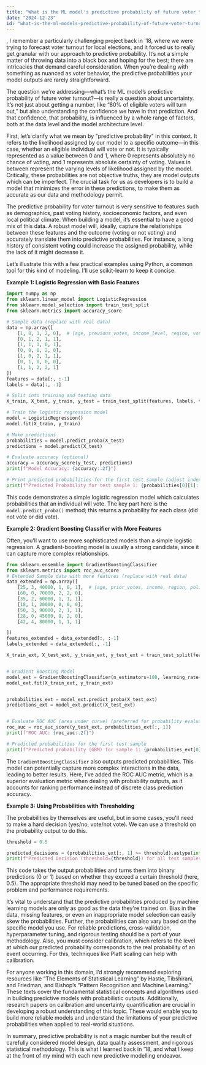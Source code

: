 ```yaml
---
title: "What is the ML model's predictive probability of future voter turnout?"
date: "2024-12-23"
id: "what-is-the-ml-models-predictive-probability-of-future-voter-turnout"
---
```


,  I remember a particularly challenging project back in '18, where we were trying to forecast voter turnout for local elections, and it forced us to really get granular with our approach to predictive probability. It’s not a simple matter of throwing data into a black box and hoping for the best; there are intricacies that demand careful consideration. When you’re dealing with something as nuanced as voter behavior, the predictive probabilities your model outputs are rarely straightforward.

The question we're addressing—what’s the ML model’s predictive probability of future voter turnout?—is really a question about uncertainty. It’s not just about getting a number, like “80% of eligible voters will turn out,” but also understanding the confidence we have in that prediction. And that confidence, that probability, is influenced by a whole range of factors, both at the data level and the model architecture level.

First, let’s clarify what we mean by "predictive probability" in this context. It refers to the likelihood assigned by our model to a specific outcome—in this case, whether an eligible individual will vote or not. It is typically represented as a value between 0 and 1, where 0 represents absolutely no chance of voting, and 1 represents absolute certainty of voting. Values in between represent the varying levels of likelihood assigned by the model. Critically, these probabilities are not objective truths, they are model outputs which can be imperfect. The crucial task for us as developers is to build a model that minimizes the error in these predictions, to make them as accurate as our data and methodology permit.

The predictive probability for voter turnout is very sensitive to features such as demographics, past voting history, socioeconomic factors, and even local political climate. When building a model, it’s essential to have a good mix of this data. A robust model will, ideally, capture the relationships between these features and the outcome (voting or not voting) and accurately translate them into predictive probabilities. For instance, a long history of consistent voting could increase the assigned probability, while the lack of it might decrease it.

Let’s illustrate this with a few practical examples using Python, a common tool for this kind of modeling. I'll use scikit-learn to keep it concise.

**Example 1: Logistic Regression with Basic Features**

```python
import numpy as np
from sklearn.linear_model import LogisticRegression
from sklearn.model_selection import train_test_split
from sklearn.metrics import accuracy_score

# Sample data (replace with real data)
data = np.array([
    [1, 0, 1, 2, 0],  # [age, previous_votes, income_level, region, voted_this_time]
    [0, 1, 2, 1, 1],
    [1, 1, 1, 0, 1],
    [0, 0, 0, 2, 0],
    [1, 0, 2, 1, 1],
    [0, 1, 0, 0, 0],
    [1, 1, 2, 2, 1]
])
features = data[:, :-1]
labels = data[:, -1]

# Split into training and testing data
X_train, X_test, y_train, y_test = train_test_split(features, labels, test_size=0.2, random_state=42)

# Train the logistic regression model
model = LogisticRegression()
model.fit(X_train, y_train)

# Make predictions
probabilities = model.predict_proba(X_test)
predictions = model.predict(X_test)

# Evaluate accuracy (optional)
accuracy = accuracy_score(y_test, predictions)
print(f"Model Accuracy: {accuracy:.2f}")

# Print predicted probabilities for the first test sample (adjust index as needed)
print(f"Predicted Probability for test sample 1: {probabilities[0][1]:.2f}") #Probability of 1 = did vote
```

This code demonstrates a simple logistic regression model which calculates probabilities that an individual will vote. The key part here is the `model.predict_proba()` method; this returns a probability for each class (did not vote or did vote).

**Example 2: Gradient Boosting Classifier with More Features**

Often, you’ll want to use more sophisticated models than a simple logistic regression. A gradient-boosting model is usually a strong candidate, since it can capture more complex relationships.

```python
from sklearn.ensemble import GradientBoostingClassifier
from sklearn.metrics import roc_auc_score
# Extended Sample data with more features (replace with real data)
data_extended = np.array([
    [25, 3, 40000, 1, 0, 1],  # [age, prior_votes, income, region, political_affiliation, voted]
    [60, 0, 70000, 2, 2, 0],
    [35, 2, 60000, 1, 1, 1],
    [18, 1, 20000, 0, 0, 0],
    [50, 3, 90000, 2, 1, 1],
    [28, 0, 45000, 0, 2, 0],
    [42, 4, 80000, 1, 1, 1]

])
features_extended = data_extended[:, :-1]
labels_extended = data_extended[:, -1]

X_train_ext, X_test_ext, y_train_ext, y_test_ext = train_test_split(features_extended, labels_extended, test_size=0.2, random_state=42)


# Gradient Boosting Model
model_ext = GradientBoostingClassifier(n_estimators=100, learning_rate=0.1, max_depth=3, random_state=42)
model_ext.fit(X_train_ext, y_train_ext)


probabilities_ext = model_ext.predict_proba(X_test_ext)
predictions_ext = model_ext.predict(X_test_ext)


# Evaluate ROC AUC (area under curve) (preferred for probability evaluation)
roc_auc = roc_auc_score(y_test_ext, probabilities_ext[:, 1])
print(f"ROC AUC: {roc_auc:.2f}")

# Predicted probabilities for the first test sample
print(f"Predicted probability (GBM) for sample 1: {probabilities_ext[0][1]:.2f}") #Probability of 1 = did vote
```

The `GradientBoostingClassifier` also outputs predicted probabilities. This model can potentially capture more complex interactions in the data, leading to better results. Here, I’ve added the ROC AUC metric, which is a superior evaluation metric when dealing with probability outputs, as it accounts for ranking performance instead of discrete class prediction accuracy.

**Example 3: Using Probabilities with Thresholding**

The probabilities by themselves are useful, but in some cases, you'll need to make a hard decision (yes/no, vote/not vote). We can use a threshold on the probability output to do this.

```python
threshold = 0.5

predicted_decisions = (probabilities_ext[:, 1] >= threshold).astype(int)
print(f"Predicted Decision (threshold={threshold}) for all test samples: {predicted_decisions}")
```

This code takes the output probabilities and turns them into binary predictions (0 or 1) based on whether they exceed a certain threshold (here, 0.5). The appropriate threshold may need to be tuned based on the specific problem and performance requirements.

It’s vital to understand that the predictive probabilities produced by machine learning models are only as good as the data they're trained on. Bias in the data, missing features, or even an inappropriate model selection can easily skew the probabilities. Further, the probabilities can also vary based on the specific model you use. For reliable predictions, cross-validation, hyperparameter tuning, and rigorous testing should be a part of your methodology. Also, you must consider calibration, which refers to the level at which our predicted probability corresponds to the real probability of an event occurring. For this, techniques like Platt scaling can help with calibration.

For anyone working in this domain, I’d strongly recommend exploring resources like “The Elements of Statistical Learning” by Hastie, Tibshirani, and Friedman, and Bishop’s “Pattern Recognition and Machine Learning.” These texts cover the fundamental statistical concepts and algorithms used in building predictive models with probabilistic outputs. Additionally, research papers on calibration and uncertainty quantification are crucial in developing a robust understanding of this topic. These would enable you to build more reliable models and understand the limitations of your predictive probabilities when applied to real-world situations.

In summary, predictive probability is not a magic number but the result of carefully considered model design, data quality assessment, and rigorous statistical methodology. This is what I learned back in '18, and what I keep at the front of my mind with each new predictive modelling endeavor.

